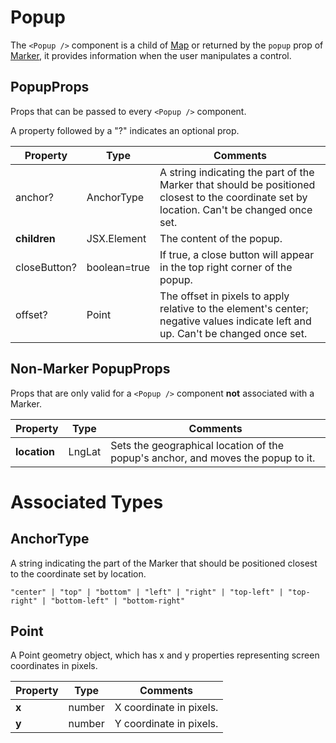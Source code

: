 # Popup

The `<Popup />` component is a child of [Map](../map/map.md) or returned by the `popup` prop of [Marker](../marker/marker.md), it provides information when the user manipulates a control.

## PopupProps
Props that can be passed to every `<Popup />` component.

A property followed by a "?" indicates an optional prop.

|Property|Type|Comments|
|---|---|---|
|anchor?|AnchorType|A string indicating the part of the Marker that should be positioned closest to the coordinate set by location. Can't be changed once set.|
|**children**|JSX.Element|The content of the popup.|
|closeButton?|boolean=true|If true, a close button will appear in the top right corner of the popup.|
|offset?|Point|The offset in pixels to apply relative to the element's center; negative values indicate left and up. Can't be changed once set.|

## Non-Marker PopupProps
Props that are only valid for a `<Popup />` component **not** associated with a Marker.

|Property|Type|Comments|
|---|---|---|
|**location**|LngLat|Sets the geographical location of the popup's anchor, and moves the popup to it.|

# Associated Types

## AnchorType
A string indicating the part of the Marker that should be positioned closest to the coordinate set by location.

`"center" | "top" | "bottom" | "left" | "right" | "top-left" | "top-right" | "bottom-left" | "bottom-right"`

## Point
A Point geometry object, which has x and y properties representing screen coordinates in pixels.

|Property|Type|Comments|
|---|---|---|
|**x**|number|X coordinate in pixels.|
|**y**|number|Y coordinate in pixels.|
